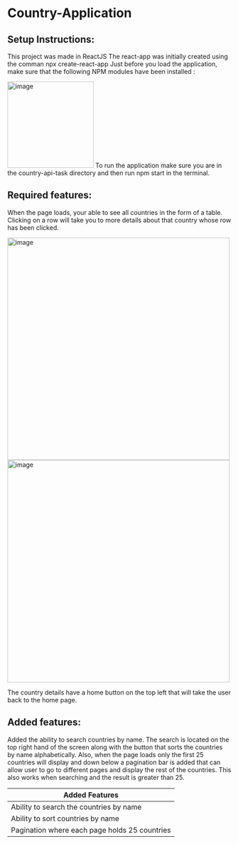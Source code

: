# Country-Application
## Setup Instructions:
This project was made in ReactJS
The react-app was initially created using the comman npx create-react-app
Just before you load the application, make sure that the following NPM modules have been installed :
   
<img width="194" alt="image" src="https://user-images.githubusercontent.com/103992117/163963088-8aa15077-adc4-4dff-966c-e8e7afcaa64a.png">
To run the application make sure you are in the country-api-task directory and then run npm start in the terminal. 

## Required features:
When the page loads, your able to see all countries in the form of a table. Clicking on a row will take you to more details about that country whose row has been clicked. 


<img width="500" margin-bottom = "15%" alt="image" src="https://user-images.githubusercontent.com/103992117/163963729-60810d61-cc23-43ef-8d79-f4ad31b9514f.png">

<img width="500" alt="image" src="https://user-images.githubusercontent.com/103992117/163963332-f9d36f26-9697-4a8d-8714-26a3104a0203.png">

The country details have a home button on the top left that will take the user back to the home page.  
## Added features: 
Added the ability to search countries by name. The search is located on the top right hand of the screen along with the button that sorts the countries by name alphabetically. Also, when the page loads only the first 25 countries will display and down below a pagination bar is added that can allow user to go to different pages and display the rest of the countries. This also works when searching and the result is greater than 25. 

Added Features  | 
------------- | 
Ability to search the countries by name  |
Ability to sort countries by name |
Pagination where each page holds 25 countries |

